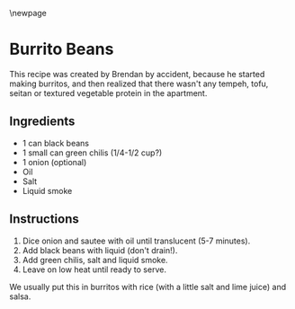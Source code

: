 \newpage

# Burrito Beans

This recipe was created by Brendan by accident, because he started making
burritos, and then realized that there wasn't any tempeh, tofu, seitan or
textured vegetable protein in the apartment.

## Ingredients

  * 1 can black beans
  * 1 small can green chilis (1/4-1/2 cup?)
  * 1 onion (optional)
  * Oil
  * Salt
  * Liquid smoke

## Instructions

 1. Dice onion and sautee with oil until translucent (5-7 minutes).
 2. Add black beans with liquid (don't drain!).
 3. Add green chilis, salt and liquid smoke.
 4. Leave on low heat until ready to serve.

We usually put this in burritos with rice (with a little salt and lime juice)
and salsa.
